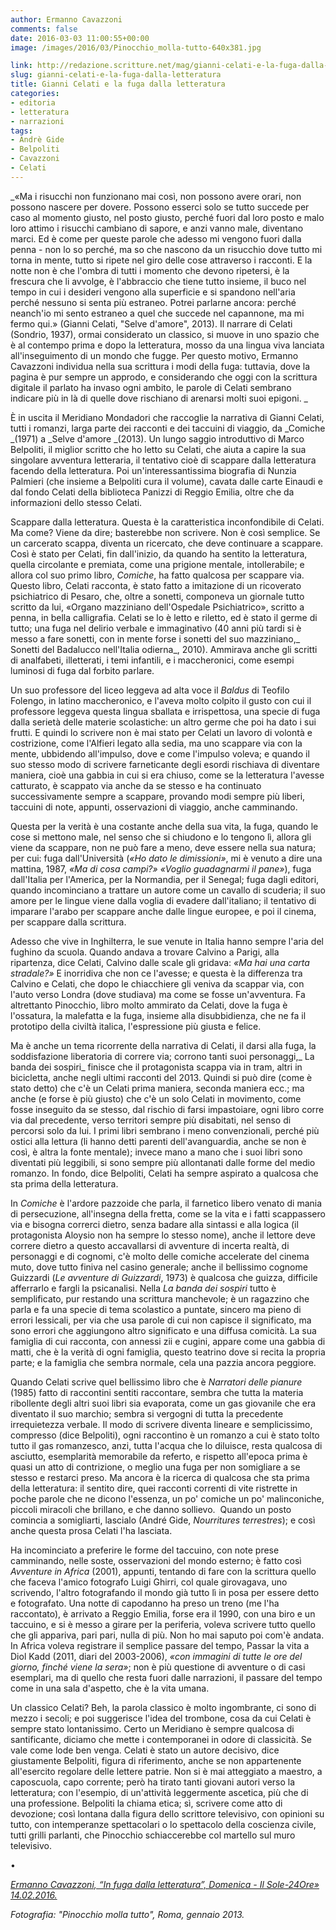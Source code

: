 ```yaml
---
author: Ermanno Cavazzoni
comments: false
date: 2016-03-03 11:00:55+00:00
image: /images/2016/03/Pinocchio_molla-tutto-640x381.jpg

link: http://redazione.scritture.net/mag/gianni-celati-e-la-fuga-dalla-letteratura/
slug: gianni-celati-e-la-fuga-dalla-letteratura
title: Gianni Celati e la fuga dalla letteratura
categories:
- editoria
- letteratura
- narrazioni
tags:
- Andrè Gide
- Belpoliti
- Cavazzoni
- Celati
---
```


_«Ma i risucchi non funzionano mai così, non possono avere orari, non possono nascere per dovere. Possono esserci solo se tutto succede per caso al momento giusto, nel posto giusto, perché fuori dal loro posto e malo loro attimo i risucchi cambiano di sapore, e anzi vanno male, diventano marci. Ed è come per queste parole che adesso mi vengono fuori dalla penna - non lo so perché, ma so che nascono da un risucchio dove tutto mi torna in mente, tutto si ripete nel giro delle cose attraverso i racconti. E la notte non è che l'ombra di tutti i momento che devono ripetersi, è la frescura che li avvolge, è l'abbraccio che tiene tutto insieme, il buco nel tempo in cui i desideri vengono alla superficie e si spandono nell'aria perché nessuno si senta più estraneo. Potrei parlarne ancora: perché neanch'io mi sento estraneo a quel che succede nel capannone, ma mi fermo qui.» (Gianni Celati, "Selve d'amore", 2013). Il narrare di Celati (Sondrio, 1937), ormai considerato un classico, si muove in uno spazio che è al contempo prima e dopo la letteratura, mosso da una lingua viva lanciata all'inseguimento di un mondo che fugge. Per questo motivo, Ermanno Cavazzoni individua nella sua scrittura i modi della fuga: tuttavia, dove la pagina è pur sempre un approdo, e considerando che oggi con la scrittura digitale il parlato ha invaso ogni ambito, le parole di Celati sembrano indicare più in là di quelle dove rischiano di arenarsi molti suoi epigoni. _



È in uscita il Meridiano Mondadori che raccoglie la narrativa di Gianni Celati, tutti i romanzi, larga parte dei racconti e dei taccuini di viaggio, da _Comiche _(1971) a _Selve d'amore _(2013). Un lungo saggio introduttivo di Marco Belpoliti, il miglior scritto che ho letto su Celati, che aiuta a capire la sua singolare avventura letteraria, il tentativo cioè di scappare dalla letteratura facendo della letteratura. Poi un'interessantissima biografia di Nunzia Palmieri (che insieme a Belpoliti cura il volume), cavata dalle carte Einaudi e dal fondo Celati della biblioteca Panizzi di Reggio Emilia, oltre che da informazioni dello stesso Celati.

Scappare dalla letteratura. Questa è la caratteristica inconfondibile di Celati. Ma come? Viene da dire; basterebbe non scrivere. Non è così semplice. Se un carcerato scappa, diventa un ricercato, che deve continuare a scappare. Così è stato per Celati, fin dall'inizio, da quando ha sentito la letteratura, quella circolante e premiata, come una prigione mentale, intollerabile; e allora col suo primo libro, _Comiche_, ha fatto qualcosa per scappare via. Questo libro, Celati racconta, è stato fatto a imitazione di un ricoverato psichiatrico di Pesaro, che, oltre a sonetti, componeva un giornale tutto scritto da lui, «Organo mazziniano dell'Ospedale Psichiatrico», scritto a penna, in bella calligrafia. Celati se lo è letto e riletto, ed è stato il germe di tutto; una fuga nel delirio verbale e immaginativo (40 anni più tardi si è messo a fare sonetti, con in mente forse i sonetti del suo mazziniano,_ Sonetti del Badalucco nell'Italia odierna_, 2010). Ammirava anche gli scritti di analfabeti, illetterati, i temi infantili, e i maccheronici, come esempi luminosi di fuga dal forbito parlare.

Un suo professore del liceo leggeva ad alta voce il _Baldus_ di Teofilo Folengo, in latino maccheronico, e l'aveva molto colpito il gusto con cui il professore leggeva questa lingua sballata e irrispettosa, una specie di fuga dalla serietà delle materie scolastiche: un altro germe che poi ha dato i sui frutti. E quindi lo scrivere non è mai stato per Celati un lavoro di volontà e costrizione, come l'Alfieri legato alla sedia, ma uno scappare via con la mente, ubbidendo all'impulso, dove e come l'impulso voleva; e quando il suo stesso modo di scrivere farneticante degli esordi rischiava di diventare maniera, cioè una gabbia in cui si era chiuso, come se la letteratura l'avesse catturato, è scappato via anche da se stesso e ha continuato successivamente sempre a scappare, provando modi sempre più liberi, taccuini di note, appunti, osservazioni di viaggio, anche camminando.

Questa per la verità è una costante anche della sua vita, la fuga, quando le cose si mettono male, nel senso che si chiudono e lo tengono lì, allora gli viene da scappare, non ne può fare a meno, deve essere nella sua natura; per cui: fuga dall'Università (_«Ho dato le dimissioni»_, mi è venuto a dire una mattina, 1987, _«Ma di cosa campi?»_ _«Voglio guadagnarmi il pane»_), fuga dall'Italia per l'America, per la Normandia, per il Senegal; fuga dagli editori, quando incominciano a trattare un autore come un cavallo di scuderia; il suo amore per le lingue viene dalla voglia di evadere dall'italiano; il tentativo di imparare l'arabo per scappare anche dalle lingue europee, e poi il cinema, per scappare dalla scrittura.

Adesso che vive in Inghilterra, le sue venute in Italia hanno sempre l'aria del fughino da scuola. Quando andava a trovare Calvino a Parigi, alla ripartenza, dice Celati, Calvino dalle scale gli gridava: _«Ma hai una carta stradale?»_ E inorridiva che non ce l'avesse; e questa è la differenza tra Calvino e Celati, che dopo le chiacchiere gli veniva da scappar via, con l'auto verso Londra (dove studiava) ma come se fosse un'avventura. Fa altrettanto Pinocchio, libro molto ammirato da Celati, dove la fuga è l'ossatura, la malefatta e la fuga, insieme alla disubbidienza, che ne fa il prototipo della civiltà italica, l'espressione più giusta e felice.

Ma è anche un tema ricorrente della narrativa di Celati, il darsi alla fuga, la soddisfazione liberatoria di correre via; corrono tanti suoi personaggi,_ La banda dei sospiri_ finisce che il protagonista scappa via in tram, altri in bicicletta, anche negli ultimi racconti del 2013. Quindi si può dire (come è stato detto) che c'è un Celati prima maniera, seconda maniera ecc.; ma anche (e forse è più giusto) che c'è un solo Celati in movimento, come fosse inseguito da se stesso, dal rischio di farsi impastoiare, ogni libro corre via dal precedente, verso territori sempre più disabitati, nel senso di percorsi solo da lui. I primi libri sembrano i meno convenzionali, perché più ostici alla lettura (li hanno detti parenti dell'avanguardia, anche se non è così, è altra la fonte mentale); invece mano a mano che i suoi libri sono diventati più leggibili, si sono sempre più allontanati dalle forme del medio romanzo. In fondo, dice Belpoliti, Celati ha sempre aspirato a qualcosa che sta prima della letteratura.

In _Comiche_ è l'ardore pazzoide che parla, il farnetico libero venato di mania di persecuzione, all'insegna della fretta, come se la vita e i fatti scappassero via e bisogna correrci dietro, senza badare alla sintassi e alla logica (il protagonista Aloysio non ha sempre lo stesso nome), anche il lettore deve correre dietro a questo accavallarsi di avventure di incerta realtà, di personaggi e di cognomi, c'è molto delle comiche accelerate del cinema muto, dove tutto finiva nel casino generale; anche il bellissimo cognome Guizzardi (_Le avventure di Guizzardi_, 1973) è qualcosa che guizza, difficile afferrarlo e fargli la psicanalisi. Nella _La banda dei sospiri_ tutto è semplificato, pur restando una scrittura manchevole; è un ragazzino che parla e fa una specie di tema scolastico a puntate, sincero ma pieno di errori lessicali, per via che usa parole di cui non capisce il significato, ma sono errori che aggiungono altro significato e una diffusa comicità. La sua famiglia di cui racconta, con annessi zii e cugini, appare come una gabbia di matti, che è la verità di ogni famiglia, questo teatrino dove si recita la propria parte; e la famiglia che sembra normale, cela una pazzia ancora peggiore.

Quando Celati scrive quel bellissimo libro che è _Narratori delle pianure_ (1985) fatto di raccontini sentiti raccontare, sembra che tutta la materia ribollente degli altri suoi libri sia evaporata, come un gas giovanile che era diventato il suo marchio; sembra si vergogni di tutta la precedente irrequietezza verbale. Il modo di scrivere diventa lineare e semplicissimo, compresso (dice Belpoliti), ogni raccontino è un romanzo a cui è stato tolto tutto il gas romanzesco, anzi, tutta l'acqua che lo diluisce, resta qualcosa di asciutto, esemplarità memorabile da referto, e rispetto all'epoca prima è quasi un atto di contrizione, o meglio una fuga per non somigliare a se stesso e restarci preso. Ma ancora è la ricerca di qualcosa che sta prima della letteratura: il sentito dire, quei racconti correnti di vite ristrette in poche parole che ne dicono l'essenza, un po' comiche un po' malinconiche, piccoli miracoli che brillano, e che danno sollievo.  Quando un posto comincia a somigliarti, lascialo (André Gide, _Nourritures terrestres_); e così anche questa prosa Celati l'ha lasciata.

Ha incominciato a preferire le forme del taccuino, con note prese camminando, nelle soste, osservazioni del mondo esterno; è fatto così _Avventure in Africa_ (2001), appunti, tentando di fare con la scrittura quello che faceva l'amico fotografo Luigi Ghirri, col quale girovagava, uno scrivendo, l'altro fotografando il mondo già tutto lì in posa per essere detto e fotografato. Una notte di capodanno ha preso un treno (me l'ha raccontato), è arrivato a Reggio Emilia, forse era il 1990, con una biro e un taccuino, e si è messo a girare per la periferia, voleva scrivere tutto quello che gli appariva, pari pari, nulla di più. Non ho mai saputo poi com'è andata. In Africa voleva registrare il semplice passare del tempo, Passar la vita a Diol Kadd (2011, diari del 2003-2006), _«con immagini di tutte le ore del giorno, finché viene la sera»_; non è più questione di avventure o di casi esemplari, ma di quello che resta fuori dalle narrazioni, il passare del tempo come in una sala d'aspetto, che è la vita umana.

Un classico Celati? Beh, la parola classico è molto ingombrante, ci sono di mezzo i secoli; e poi suggerisce l'idea del trombone, cosa da cui Celati è sempre stato lontanissimo. Certo un Meridiano è sempre qualcosa di santificante, diciamo che mette i contemporanei in odore di classicità. Se vale come lode ben venga. Celati è stato un autore decisivo, dice giustamente Belpoliti, figura di riferimento, anche se non appartenente all'esercito regolare delle lettere patrie. Non si è mai atteggiato a maestro, a caposcuola, capo corrente; però ha tirato tanti giovani autori verso la letteratura; con l'esempio, di un'attività leggermente ascetica, più che di una professione. Belpoliti la chiama etica; sì, scrivere come atto di devozione; così lontana dalla figura dello scrittore televisivo, con opinioni su tutto, con intemperanze spettacolari o lo spettacolo della coscienza civile, tutti grilli parlanti, che Pinocchio schiaccerebbe col martello sul muro televisivo.

•

_[Ermanno Cavazzoni, “In fuga dalla letteratura”, Domenica - Il Sole-24Ore» 14.02.2016.](http://www.ilsole24ore.com/art/cultura/2016-02-14/in-fuga-letteratura-103708.shtml?uuid=AC8GFDUC)_

_Fotografia: "Pinocchio molla tutto", Roma, gennaio 2013._

